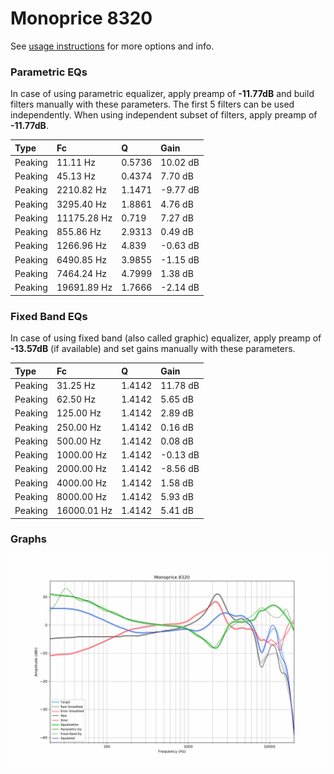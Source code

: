 # Monoprice 8320
See [usage instructions](https://github.com/jaakkopasanen/AutoEq#usage) for more options and info.

### Parametric EQs
In case of using parametric equalizer, apply preamp of **-11.77dB** and build filters manually
with these parameters. The first 5 filters can be used independently.
When using independent subset of filters, apply preamp of **-11.77dB**.

| Type    | Fc          |      Q | Gain     |
|:--------|:------------|:-------|:---------|
| Peaking | 11.11 Hz    | 0.5736 | 10.02 dB |
| Peaking | 45.13 Hz    | 0.4374 | 7.70 dB  |
| Peaking | 2210.82 Hz  | 1.1471 | -9.77 dB |
| Peaking | 3295.40 Hz  | 1.8861 | 4.76 dB  |
| Peaking | 11175.28 Hz | 0.719  | 7.27 dB  |
| Peaking | 855.86 Hz   | 2.9313 | 0.49 dB  |
| Peaking | 1266.96 Hz  | 4.839  | -0.63 dB |
| Peaking | 6490.85 Hz  | 3.9855 | -1.15 dB |
| Peaking | 7464.24 Hz  | 4.7999 | 1.38 dB  |
| Peaking | 19691.89 Hz | 1.7666 | -2.14 dB |

### Fixed Band EQs
In case of using fixed band (also called graphic) equalizer, apply preamp of **-13.57dB**
(if available) and set gains manually with these parameters.

| Type    | Fc          |      Q | Gain     |
|:--------|:------------|:-------|:---------|
| Peaking | 31.25 Hz    | 1.4142 | 11.78 dB |
| Peaking | 62.50 Hz    | 1.4142 | 5.65 dB  |
| Peaking | 125.00 Hz   | 1.4142 | 2.89 dB  |
| Peaking | 250.00 Hz   | 1.4142 | 0.16 dB  |
| Peaking | 500.00 Hz   | 1.4142 | 0.08 dB  |
| Peaking | 1000.00 Hz  | 1.4142 | -0.13 dB |
| Peaking | 2000.00 Hz  | 1.4142 | -8.56 dB |
| Peaking | 4000.00 Hz  | 1.4142 | 1.58 dB  |
| Peaking | 8000.00 Hz  | 1.4142 | 5.93 dB  |
| Peaking | 16000.01 Hz | 1.4142 | 5.41 dB  |

### Graphs
![](./Monoprice%208320.png)
